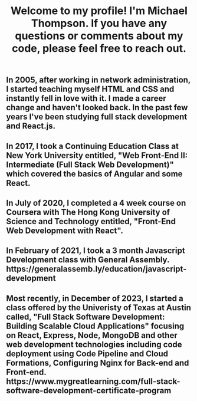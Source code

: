 
<body>
<header>
  <h1>
    Welcome to my profile! I'm Michael Thompson. If you have any questions or comments about my code, please feel free to reach out.
  </h1>
</header>
<section>
  <h2>In 2005, after working in network administration, I started teaching myself HTML and CSS and instantly fell in love with it. I made a career change and haven't looked back. In the past few years I've been studying full stack development and React.js.
  </h2>
  <h2>In 2017, I took a Continuing Education Class at New York University entitled, "Web Front-End II: Intermediate (Full Stack Web Development)" which covered the basics of Angular and some React.
  </h2>
  <h2>In July of 2020, I completed a 4 week course on Coursera with The Hong Kong University of Science and Technology entitled, "Front-End Web Development with React".</h2>
  <h2>In February of 2021, I took a 3 month Javascript Development class with General Assembly.<br/>https://generalassemb.ly/education/javascript-development 
  </h2>
  <h2>Most recently, in December of 2023, I started a class offered by the Univeristy of Texas at Austin called, "Full Stack Software Development: Building Scalable Cloud Applications" focusing on React, Express, Node, MongoDB and other web development technologies including code deployment using Code Pipeline and Cloud Formations, Configuring Nginx for Back-end and Front-end.<br/>
    https://www.mygreatlearning.com/full-stack-software-development-certificate-program
</section>
</body>
